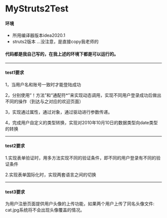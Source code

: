 # MyStruts2Test
#### 环境
- 所用编译器版本idea2020.1
- struts2版本 ...没注意，是直接copy我老师的

#### 代码都是我自己写的，在我上述的环境下都是可以运行的。

---
#### test1要求
1，当用户名和账号一致时才能登陆成功

2，分别使用“！方法”和“通配符*”来实现动态调用，实现不同用户登录成功后做出不同的操作（到达与之对应的欢迎页面）

3，实现通过属性，通过对象，通过驱动进行参数传递。

4，完成用户自定义的类型转换，实现对2010年10月10日的数据类型向date类型的转换

---

#### test2要求

1.实现表单验证时，用多方法实现不同的验证条件，即不同的用户登录有不同的验证条件

2.实现表单国际化时，实现两套语言之间的切换

---

#### test3要求

为用户注册页面提供用户头像的上传功能，如果两个用户上传了同名头像文件: cat.jpg系统将不会出现头像覆盖的情况。
